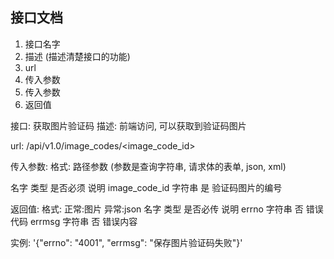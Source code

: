 ## 接口文档

1. 接口名字
2. 描述 (描述清楚接口的功能)
3. url
4. 传入参数 
5. 传入参数
6. 返回值

接口: 获取图片验证码
描述: 前端访问, 可以获取到验证码图片

url: /api/v1.0/image_codes/<image_code_id>

传入参数:
格式: 路径参数 (参数是查询字符串, 请求体的表单, json, xml)

名字           类型      是否必须      说明
image_code_id 字符串       是    验证码图片的编号

返回值:
格式:  正常:图片   异常:json
名字      类型      是否必传    说明
errno    字符串       否      错误代码
errmsg   字符串       否      错误内容

实例:
'{"errno": "4001", "errmsg": "保存图片验证码失败"}'